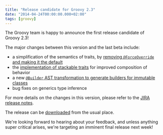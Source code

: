 ```yaml
---
title: "Release candidate for Groovy 2.3"
date: "2014-04-24T00:00:00.000+02:00"
tags: [groovy]
---
```


The Groovy team is happy to announce the first release candidate of Groovy 2.3!  

The major changes between this version and the last beta include:

*   a simplification of the semantics of traits, by [removing `@ForceOverride` and making it the default](http://beta.groovy-lang.org/docs/groovy-2.3.0-rc-1/html/documentation/core-traits.html#_differences_with_java_8_default_methods)
*   the [implementation of stackable traits](http://beta.groovy-lang.org/docs/groovy-2.3.0-rc-1/html/documentation/core-traits.html#_chaining_behavior) for improved composition of behavior
*   a new [`@Builder` AST transformation to generate builders for immutable classes](http://beta.groovy-lang.org/docs/groovy-2.3.0-rc-1/html/documentation/core-metaprogramming.html#_available_ast_transformations)
*   bug fixes on generics type inference

For more details on the changes in this version, please refer to the [JIRA release notes](https://jira.codehaus.org/secure/ReleaseNote.jspa?projectId=10242&version=20227). 
 
The release can be [downloaded](http://groovy.codehaus.org/Download) from the usual place.  

We're looking forward to hearing about your feedback, and unless anything super critical arises, we're targeting an imminent final release next week!